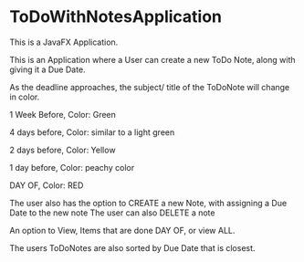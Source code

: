 # ToDoWithNotesApplication

This is a JavaFX Application.

This is an Application where a User can create a new ToDo Note, along with giving it a Due Date.

As the deadline approaches, the subject/ title of the ToDoNote will change in color.

1 Week Before, Color: Green

4 days before, Color: similar to a light green

2 days before, Color: Yellow

1 day before, Color: peachy color

DAY OF, Color: RED

The user also has the option to CREATE a new Note, with assigning a Due Date to the new note
The user can also DELETE a note

An option to View, Items that are done DAY OF, or view ALL.

The users ToDoNotes are also sorted by Due Date that is closest.

